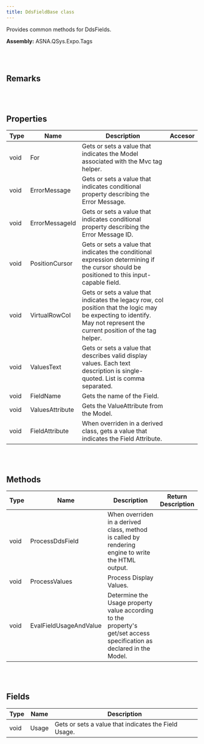 ```yaml
---
title: DdsFieldBase class
---
```


Provides common methods for DdsFields.

**Assembly:** ASNA.QSys.Expo.Tags

<br>
<br>

## Remarks

<br>
<br>

## Properties

| Type | Name | Description | Accesor
| --- | --- | --- | --- 
| void | For | Gets or sets a value that indicates the Model associated with the Mvc tag helper. | 
| void | ErrorMessage | Gets or sets a value that indicates conditional property describing the Error Message. | 
| void | ErrorMessageId | Gets or sets a value that indicates conditional property describing the Error Message ID. | 
| void | PositionCursor | Gets or sets a value that indicates the conditional expression determining if the cursor should be positioned to this input-capable field. | 
| void | VirtualRowCol | Gets or sets a value that indicates the legacy row, col position that the logic may be expecting to identify. May not represent the current position of the tag helper. | 
| void | ValuesText | Gets or sets a value that describes valid display values. Each text description is single-quoted. List is comma separated. | 
| void | FieldName | Gets the name of the Field. | 
| void | ValuesAttribute | Gets the ValueAttribute from the Model. | 
| void | FieldAttribute | When overriden in a derived class, gets a value that indicates the Field Attribute. | 

<br>
<br>

## Methods

| Type | Name | Description | Return Description 
| --- | --- | --- | --- 
| void | ProcessDdsField | When overriden in a derived class, method is called by rendering engine to write the HTML output. | 
| void | ProcessValues | Process Display Values. | 
| void | EvalFieldUsageAndValue | Determine the Usage property value according to the property's get/set access specification as declared in the Model. | 

<br>
<br>

## Fields

| Type | Name | Description
| --- | --- | --- 
| void | Usage | Gets or sets a value that indicates the Field Usage.

<br>
<br>

